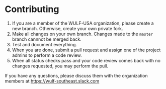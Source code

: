 # Contributing
1. If you are a member of the WULF-USA organization, please create a new branch. Otherwise, create your own private fork.
2. Make all changes on your own branch. Changes made to the `master` branch cannnot be merged back.
3. Test and document everything.
4. When you are done, submit a pull request and assign one of the project admins to perform a code review.
5. When all status checks pass and your code review comes back with no changes requested, you may perform the pull.

If you have any questions, please discuss them with the organization members at https://wulf-southeast.slack.com